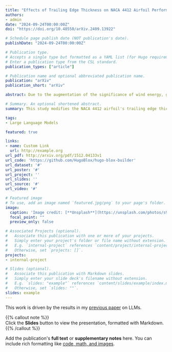 ```yaml
---
title: "Effects of Trailing Edge Thickness on NACA 4412 Airfoil Performance at Low Reynolds Numbers: A CFD Analysis"
authors:
- admin
date: "2024-09-24T00:00:00Z"
doi: "https://doi.org/10.48550/arXiv.2409.13922"

# Schedule page publish date (NOT publication's date).
publishDate: "2024-09-24T00:00:00Z"

# Publication type.
# Accepts a single type but formatted as a YAML list (for Hugo requirements).
# Enter a publication type from the CSL standard.
publication_types: ["article"]

# Publication name and optional abbreviated publication name.
publication: "arXiv"
publication_short: "arXiv"

abstract: Due to the augmentation of the significance of wind energy, giving a high priority to the \text{airfoil's} efficiency enhancement is obligatory. To improve the performance of airfoils, many impressive techniques are already invented. In this article, the trailing edge of the NACA 4412 airfoil is modified by changing the thickness. CFD is used in this study, which aids in the identification of several important details. For our investigation, we choose the reliable Spalart Almaras model and the Reynolds number is 300k. Overall, the results demonstrate that using \(0.8\%\) thickness at the trailing edge of the NACA 4412 airfoil is viable to obtain the best output. The predominant reason is that not only the better coefficient of lift but also the preferable lift-to-drag \(\frac{C_L}{C_D}\) ratio is found in this configuration. However, using \(0.2\%\) thickness at the trailing edge reduces performance as a whole. So, it is recommended to utilize \(0.2\%\) thickness on the trailing edge of the NACA 4412 airfoil.

# Summary. An optional shortened abstract.
summary: This study modifies the NACA 4412 airfoil's trailing edge thickness using CFD, finding that a 0.8% thickness offers optimal performance with improved lift and lift-to-drag ratio, while a 0.2% thickness reduces overall performance.

tags:
- Large Language Models

featured: true

links:
- name: Custom Link
  url: http://example.org
url_pdf: http://arxiv.org/pdf/1512.04133v1
url_code: 'https://github.com/HugoBlox/hugo-blox-builder'
url_dataset: '#'
url_poster: '#'
url_project: ''
url_slides: ''
url_source: '#'
url_video: '#'

# Featured image
# To use, add an image named `featured.jpg/png` to your page's folder. 
image:
  caption: 'Image credit: [**Unsplash**](https://unsplash.com/photos/s9CC2SKySJM)'
  focal_point: ""
  preview_only: false

# Associated Projects (optional).
#   Associate this publication with one or more of your projects.
#   Simply enter your project's folder or file name without extension.
#   E.g. `internal-project` references `content/project/internal-project/index.md`.
#   Otherwise, set `projects: []`.
projects:
- internal-project

# Slides (optional).
#   Associate this publication with Markdown slides.
#   Simply enter your slide deck's filename without extension.
#   E.g. `slides: "example"` references `content/slides/example/index.md`.
#   Otherwise, set `slides: ""`.
slides: example
---
```


This work is driven by the results in my [previous paper](/publication/conference-paper/) on LLMs.

{{% callout note %}}  
Click the **Slides** button to view the presentation, formatted with Markdown.  
{{% /callout %}}

Add the publication's **full text** or **supplementary notes** here. You can include rich formatting like [code, math, and images](https://docs.hugoblox.com/content/writing-markdown-latex/).
